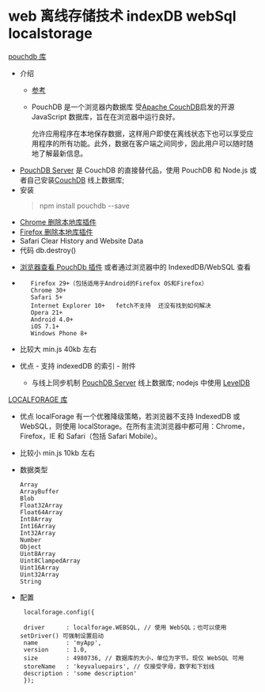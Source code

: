 # web 离线存储技术 indexDB webSql localstorage

[pouchdb 库](http://webfuse.cn/2016/09/24/PouchDB%E7%AE%80%E5%8D%95%E5%85%A5%E9%97%A8/)

- 介绍

  - [参考](https://www.cnblogs.com/suziwen/p/4507684.html)

  - PouchDB 是一个浏览器内数据库 受[Apache CouchDB](http://docs.couchdb.org/en/stable/intro/index.html)启发的开源 JavaScript 数据库，旨在在浏览器中运行良好。

    允许应用程序在本地保存数据，这样用户即使在离线状态下也可以享受应用程序的所有功能。此外，数据在客户端之间同步，因此用户可以随时随地了解最新信息。

* [PouchDB Server](https://github.com/pouchdb/pouchdb-server)
  是 CouchDB 的直接替代品，使用 PouchDB 和 Node.js
  或者自己安装[CouchDB](http://couchdb.apache.org/)
  线上数据库;
* 安装
  > npm install pouchdb --save
* [Chrome 删除本地库插件](https://chrome.google.com/webstore/detail/clearbrowserdata/apehfighfmpoieeniallefdeibodgmmb)
* [Firefox 删除本地库插件](https://addons.mozilla.org/en-US/firefox/addon/clear-recent-history/)
* Safari Clear History and Website Data
* 代码 db.destroy()

- [浏览器查看 PouchDb 插件](https://chrome.google.com/webstore/detail/pouchdb-inspector/hbhhpaojmpfimakffndmpmpndcmonkfa) 或者通过浏览器中的 IndexedDB/WebSQL 查看

-        Firefox 29+（包括适用于Android的Firefox OS和Firefox）
         Chrome 30+
         Safari 5+
         Internet Explorer 10+   fetch不支持  还没有找到如何解决
         Opera 21+
         Android 4.0+
         iOS 7.1+
         Windows Phone 8+

- 比较大
  min.js 40kb 左右
- 优点 - 支持 indexedDB 的索引 - 附件
  - 与线上同步机制
    [PouchDB Server](https://github.com/pouchdb/pouchdb-server)
    线上数据库;
    nodejs 中使用 [LevelDB](http://leveldb.org/)

[LOCALFORAGE 库](https://localforage.docschina.org/)

- 优点 localForage 有一个优雅降级策略，若浏览器不支持 IndexedDB 或 WebSQL，则使用 localStorage。在所有主流浏览器中都可用：Chrome，Firefox，IE 和 Safari（包括 Safari Mobile）。
- 比较小 min.js 10kb 左右

- 数据类型

      Array
      ArrayBuffer
      Blob
      Float32Array
      Float64Array
      Int8Array
      Int16Array
      Int32Array
      Number
      Object
      Uint8Array
      Uint8ClampedArray
      Uint16Array
      Uint32Array
      String

- 配置

       localforage.config({

       driver      : localforage.WEBSQL, // 使用 WebSQL；也可以使用 setDriver() 可强制设置启动
       name        : 'myApp',
       version     : 1.0,
       size        : 4980736, // 数据库的大小，单位为字节。现仅 WebSQL 可用
       storeName   : 'keyvaluepairs', // 仅接受字母，数字和下划线
       description : 'some description'
       });

